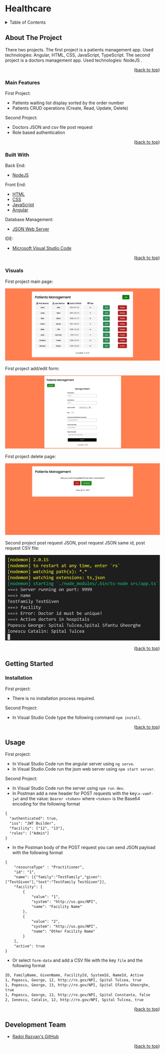 <div id="top"></div>

# Healthcare

<!-- TABLE OF CONTENTS -->
<details>
  <summary>Table of Contents</summary>
  <ol>
    <li>
      <a href="#about-the-project">About The Project</a>
      <ul>
        <li><a href="#main-features">Main Features</a></li>
        <li><a href="#built-with">Built With</a></li>
        <li><a href="#visuals">Visuals</a></li>
      </ul>
    </li>
    <li>
      <a href="#getting-started">Getting Started</a>
      <ul>
        <li><a href="#installation">Installation</a></li>
      </ul>
    </li>
    <li><a href="#usage">Usage</a></li>
    <li><a href="#development-team">Development Team</a></li>
  </ol>
</details>

<!-- ABOUT THE PROJECT -->
## About The Project

There two projects. The first project is a patients management app. Used technologies: Angular, HTML, CSS, JavaScript, TypeScript. The second project is a doctors management app. Used technologies: NodeJS .

<p align="right">(<a href="#top">back to top</a>)</p>


### Main Features

First Project:
- Patients waiting list display sorted by the order number
- Patients CRUD operations (Create, Read, Update, Delete) 

Second Project:
- Doctors JSON and csv file post request
- Role based authentication

<p align="right">(<a href="#top">back to top</a>)</p>

### Built With

Back End:
* [NodeJS][node]

Front End:
* [HTML][html]
* [CSS][css]
* [JavaScript][js]
* [Angular][angular]

Database Management:
* [JSON Web Server][json-web-server]

IDE:
* [Microsoft Visual Studio Code][visual-studio-code]

<p align="right">(<a href="#top">back to top</a>)</p>

### Visuals

First project main page:

![angular_page.jpg][angular-main-page]

First project add/edit form:

![angular_add_edit_page.jpg][angular-add-edit-page]

First project delete page:

![angular_delete_page.jpg][angular-delete-page]

Second project post request JSON, post request JSON same id, post request CSV file:

![node_post_test.jpg][node-post-test]



<p align="right">(<a href="#top">back to top</a>)</p>


<!-- GETTING STARTED -->
## Getting Started

### Installation

First project:
- There is no installation process required.

Second Project:
- In Visual Studio Code type the following command `npm install`.

<p align="right">(<a href="#top">back to top</a>)</p>



<!-- USAGE EXAMPLES -->
## Usage

First project:
- In Visual Studio Code run the angular server using `ng serve`.
- In Visual Studio Code run the json web server using `npm start server`.

Second Project:
- In Visual Studio Code run the server using `npm run dev`.
- In Postman add a new header for POST requests with the key:`x-vamf-jwt`
and the value: `Bearer <token>` where `<token>` is the Base64 encoding for the following format 
```
{
  "authenticated": true,
  "iss": "JWT Builder",
  "facility": ["12", "13"],
  "roles": ["Admin"]
}
``` 
- In the Postman body of the POST request you can send JSON payload with the following format
```
{
	"resourceType" : "Practitioner",
	"id": "1",
	"name": [{"family":"TestFamily","given":["TestGiven"],"text":"TestFamily TestGiven"}],
	"facility": [
		{	
			"value": "1",
			"system": "http://us.gov/NPI",
			"name": "Facility Name"
		},
		{	
			"value": "2",
			"system": "http://us.gov/NPI",
			"name": "Other Facility Name"
		}
	],
	"active": true
}
```
- Or select `form-data` and add a CSV file with the key `file` and the following format
```
ID, FamilyName, GivenName, FacilityId, SystemId, NameId, Active
1, Popescu, George, 12, http://ro.gov/NPI, Spital Tulcea, true
1, Popescu, George, 13, http://ro.gov/NPI, Spital Sfantu Gheorghe, true
1, Popescu, George, 13, http://ro.gov/NPI, Spital Constanta, false
2, Ionescu, Catalin, 12, http://ro.gov/NPI, Spital Tulcea, true
```



<p align="right">(<a href="#top">back to top</a>)</p>


## Development Team

* [Radoi Razvan's GitHub][radoi-razvan]

<p align="right">(<a href="#top">back to top</a>)</p>

<!-- MARKDOWN LINKS & IMAGES -->

[angular]: https://angular.io/
[node]: https://nodejs.org/en/
[html]: https://html.com/
[css]: https://www.w3.org/Style/CSS/Overview.en.html
[js]: https://www.javascript.com/
[visual-studio-code]: https://code.visualstudio.com/
[json-web-server]: https://www.npmjs.com/package/json-server 

[radoi-razvan]: https://github.com/radoi-razvan

[angular-main-page]: project_photos/angular_main_page.jpg
[angular-add-edit-page]: project_photos/angular_add_edit_page.jpg
[angular-delete-page]: project_photos/angular_delete_page.jpg
[node-post-test]: project_photos/node_post_test.jpg